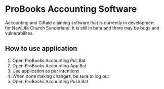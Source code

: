 # ProBooks Accounting Software

Accounting and Giftaid claiming software that is currently in development for NewLife Church Sunderland. It is still in beta and there may be bugs and vulnerabilites.

## How to use application

1. Open ProBooks Accounting Pull.Bat
2. Open ProBooks Accounting App.Bat
3. Use application as per intentions 
4. When done making changes, be sure to log out
5. Open ProBooks Accounting Push.Bat
